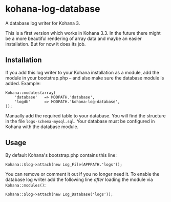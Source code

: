 # kohana-log-database

A database log writer for Kohana 3.

This is a first version which works in Kohana 3.3. In the future there might be a more beautiful rendering of array data and maybe an easier installation. But for now it does its job.


## Installation

If you add this log writer to your Kohana installation as a module, add the module in your bootstrap.php – and also make sure the database module is added. Example:

	Kohana::modules(array(
		'database'   => MODPATH.'database',
		'logdb'      => MODPATH.'kohana-log-database',
	));


Manually add the required table to your database. You will find the structure in the file `logs-schema-mysql.sql`. Your database must be configured in Kohana with the database module.


## Usage

By default Kohana's bootstrap.php contains this line:

	Kohana::$log->attach(new Log_File(APPPATH.'logs'));

You can remove or comment it out if you no longer need it. To enable the database log writer add the following line *after* loading the module via `Kohana::modules()`:

	Kohana::$log->attach(new Log_Database('logs'));